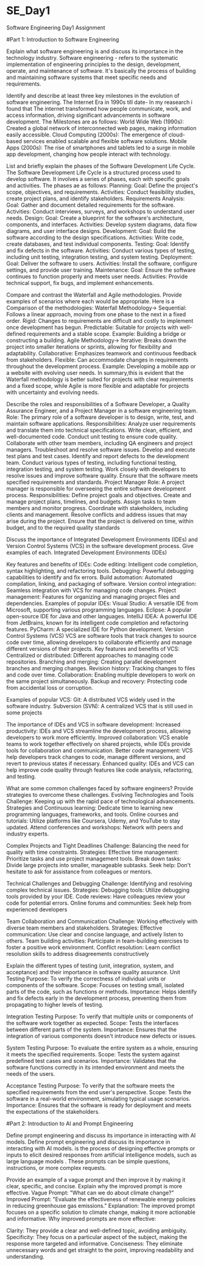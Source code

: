 
# SE_Day1

Software Engineering Day1 Assignment

#Part 1: Introduction to Software Engineering

Explain what software engineering is and discuss its importance in the technology industry.
Software engineering - refers to the systematic implementation of engineering principles to the design, development, operate, and maintenance of software. It's basically the process of building and maintaining software systems that meet specific needs and requirements.



Identify and describe at least three key milestones in the evolution of software engineering.
The Internet Era in 1990s till date- In my reasearch i found that The internet transformed how people communicate, work, and access information, driving significant advancements in software development. The Milestones are as follows: World Wide Web (1990s): Created a global network of interconnected web pages, making information easily accessible. Cloud Computing (2000s): The emergence of cloud-based services enabled scalable and flexible software solutions. Mobile Apps (2000s): The rise of smartphones and tablets led to a surge in mobile app development, changing how people interact with technology.


List and briefly explain the phases of the Software Development Life Cycle.
The Software Development Life Cycle is a structured process used to develop software. It involves a series of phases, each with specific goals and activities. The phases ae as follows: Planning: Goal: Define the project's scope, objectives, and requirements. Activities: Conduct feasibility studies, create project plans, and identify stakeholders.
Requirements Analysis: Goal: Gather and document detailed requirements for the software. Activities: Conduct interviews, surveys, and workshops to understand user needs.
Design: Goal: Create a blueprint for the software's architecture, components, and interfaces. Activities: Develop system diagrams, data flow diagrams, and user interface designs.
Development: Goal: Build the software according to the design specifications. Activities: Write code, create databases, and test individual components.
Testing: Goal: Identify and fix defects in the software. Activities: Conduct various types of testing, including unit testing, integration testing, and system testing.
Deployment: Goal: Deliver the software to users. Activities: Install the software, configure settings, and provide user training.
Maintenance: Goal: Ensure the software continues to function properly and meets user needs. Activities: Provide technical support, fix bugs, and implement enhancements.


Compare and contrast the Waterfall and Agile methodologies. Provide examples of scenarios where each would be appropriate.
 Here is a Comparison of the methodologies:
 Waterfall Methodology-> Sequential: Follows a linear approach, moving from one phase to the next in a fixed order. Rigid: Changes to requirements are difficult and costly to implement once development has begun.
 Predictable: Suitable for projects with well-defined requirements and a stable scope. Example: Building a bridge or constructing a building.
Agile Methodology-> Iterative: Breaks down the project into smaller iterations or sprints, allowing for flexibility and adaptability.
Collaborative: Emphasizes teamwork and continuous feedback from stakeholders.
Flexible: Can accommodate changes in requirements throughout the development process. Example: Developing a mobile app or a website with evolving user needs.
In summary,this is evident that the Waterfall methodology is better suited for projects with clear requirements and a fixed scope, while Agile is more flexible and adaptable for projects with uncertainty and evolving needs.


Describe the roles and responsibilities of a Software Developer, a Quality Assurance Engineer, and a Project Manager in a software engineering team.
Role: 
The primary role of a software developer is to design, write, test, and maintain software applications.
Responsibilities:
Analyze user requirements and translate them into technical specifications. Write clean, efficient, and well-documented code. Conduct unit testing to ensure code quality. Collaborate with other team members, including QA engineers and project managers. Troubleshoot and resolve software issues. Develop and execute test plans and test cases. Identify and report defects to the development team. Conduct various types of testing, including functional testing, integration testing, and system testing. Work closely with developers to resolve issues and improve software quality. Ensure that the software meets specified requirements and standards.
Project Manager Role:
A project manager is responsible for overseeing the entire software development process.
Responsibilities: 
Define project goals and objectives. Create and manage project plans, timelines, and budgets. Assign tasks to team members and monitor progress. Coordinate with stakeholders, including clients and management. Resolve conflicts and address issues that may arise during the project. Ensure that the project is delivered on time, within budget, and to the required quality standards


Discuss the importance of Integrated Development Environments (IDEs) and Version Control Systems (VCS) in the software development process. Give examples of each.
Integrated Development Environments (IDEs)

Key features and benefits of IDEs: 
Code editing: Intelligent code completion, syntax highlighting, and refactoring tools.
Debugging: Powerful debugging capabilities to identify and fix errors. 
Build automation: Automated compilation, linking, and packaging of software.
Version control integration: Seamless integration with VCS for managing code changes. Project management: Features for organizing and managing project files and dependencies. 
Examples of popular IDEs:
Visual Studio: A versatile IDE from Microsoft, supporting various programming languages. Eclipse: A popular open-source IDE for Java and other languages. IntelliJ IDEA: A powerful IDE from JetBrains, known for its intelligent code completion and refactoring features. PyCharm: A specialized IDE for Python development. Version Control Systems (VCS)
VCS are software tools that track changes to source code over time, allowing developers to collaborate efficiently and manage different versions of their projects.
Key features and benefits of VCS:
Centralized or distributed: Different approaches to managing code repositories.
Branching and merging: Creating parallel development branches and merging changes.
Revision history: Tracking changes to files and code over time.
Collaboration: Enabling multiple developers to work on the same project simultaneously. 
Backup and recovery: Protecting code from accidental loss or corruption.

Examples of popular VCS: 
Git: A distributed VCS widely used in the software industry.
Subversion (SVN): A centralized VCS that is still used in some projects

The importance of IDEs and VCS in software development:
Increased productivity: IDEs and VCS streamline the development process, allowing developers to work more efficiently. 
Improved collaboration: VCS enable teams to work together effectively on shared projects, while IDEs provide tools for collaboration and communication.
Better code management: VCS help developers track changes to code, manage different versions, and revert to previous states if necessary.
Enhanced quality: IDEs and VCS can help improve code quality through features like code analysis, refactoring, and testing.


What are some common challenges faced by software engineers? Provide strategies to overcome these challenges.
Evolving Technologies and Tools Challenge: Keeping up with the rapid pace of technological advancements. 
Strategies and Continuous learning: Dedicate time to learning new programming languages, frameworks, and tools. 
Online courses and tutorials: Utilize platforms like Coursera, Udemy, and YouTube to stay updated. 
Attend conferences and workshops: Network with peers and industry experts.

Complex Projects and Tight Deadlines Challenge: Balancing the need for quality with time constraints.
Strategies: Effective time management: Prioritize tasks and use project management tools.
Break down tasks: Divide large projects into smaller, manageable subtasks. 
Seek help: Don't hesitate to ask for assistance from colleagues or mentors.

Technical Challenges and Debugging Challenge: Identifying and resolving complex technical issues. 
Strategies: 
Debugging tools: Utilize debugging tools provided by your IDE.
Code reviews: Have colleagues review your code for potential errors.
Online forums and communities: Seek help from experienced developers

Team Collaboration and Communication Challenge: Working effectively with diverse team members and stakeholders.
Strategies: 
Effective communication: Use clear and concise language, and actively listen to others.
Team building activities: Participate in team-building exercises to foster a positive work environment.
Conflict resolution: Learn conflict resolution skills to address disagreements constructively


Explain the different types of testing (unit, integration, system, and acceptance) and their importance in software quality assurance.
Unit Testing Purpose: To verify the correctness of individual units or components of the software.
Scope: Focuses on testing small, isolated parts of the code, such as functions or methods. 
Importance: Helps identify and fix defects early in the development process, preventing them from propagating to higher levels of testing.

Integration Testing Purpose: To verify that multiple units or components of the software work together as expected. 
Scope: Tests the interfaces between different parts of the system. 
Importance: Ensures that the integration of various components doesn't introduce new defects or issues.

System Testing Purpose: To evaluate the entire system as a whole, ensuring it meets the specified requirements. Scope: Tests the system against predefined test cases and scenarios. Importance: Validates that the software functions correctly in its intended environment and meets the needs of the users.

Acceptance Testing Purpose: To verify that the software meets the specified requirements from the end user's perspective.
Scope: Tests the software in a real-world environment, simulating typical usage scenarios.
Importance: Ensures that the software is ready for deployment and meets the expectations of the stakeholders.




#Part 2: Introduction to AI and Prompt Engineering


Define prompt engineering and discuss its importance in interacting with AI models.
Define prompt engineering and discuss its importance in interacting with AI models. is the process of designing effective prompts or inputs to elicit desired responses from artificial intelligence models, such as large language models . These prompts can be simple questions, instructions, or more complex requests.

Provide an example of a vague prompt and then improve it by making it clear, specific, and concise. Explain why the improved prompt is more effective.
Vague Prompt: "What can we do about climate change?" Improved Prompt: "Evaluate the effectiveness of renewable energy policies in reducing greenhouse gas emissions." Explanation: The improved prompt focuses on a specific solution to climate change, making it more actionable and informative. Why improved prompts are more effective:

Clarity: They provide a clear and well-defined topic, avoiding ambiguity. Specificity: They focus on a particular aspect of the subject, making the response more targeted and informative. Conciseness: They eliminate unnecessary words and get straight to the point, improving readability and understanding.

